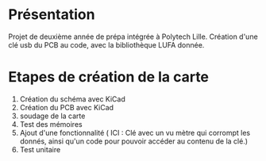 # Présentation
Projet de deuxième année de prépa intégrée à Polytech Lille.
Création d'une clé usb du PCB au code, avec la bibliothèque LUFA donnée.

# Etapes de création de la carte 
1. Création du schéma avec KiCad
2. Création du PCB avec KiCad
3. soudage de la carte
4. Test des mémoires 
5. Ajout d'une fonctionnalité ( ICI :  Clé avec un vu mètre qui corrompt les donnés, ainsi qu'un code pour pouvoir accéder au contenu de la clé.)
6. Test unitaire
